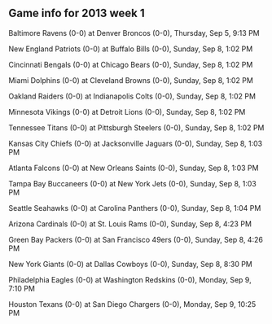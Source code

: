 ## Game info for 2013 week 1
Baltimore Ravens (0-0) at Denver Broncos (0-0), Thursday, Sep 5, 9:13 PM



New England Patriots (0-0) at Buffalo Bills (0-0), Sunday, Sep 8, 1:02 PM

Cincinnati Bengals (0-0) at Chicago Bears (0-0), Sunday, Sep 8, 1:02 PM

Miami Dolphins (0-0) at Cleveland Browns (0-0), Sunday, Sep 8, 1:02 PM

Oakland Raiders (0-0) at Indianapolis Colts (0-0), Sunday, Sep 8, 1:02 PM

Minnesota Vikings (0-0) at Detroit Lions (0-0), Sunday, Sep 8, 1:02 PM

Tennessee Titans (0-0) at Pittsburgh Steelers (0-0), Sunday, Sep 8, 1:02 PM

Kansas City Chiefs (0-0) at Jacksonville Jaguars (0-0), Sunday, Sep 8, 1:03 PM

Atlanta Falcons (0-0) at New Orleans Saints (0-0), Sunday, Sep 8, 1:03 PM

Tampa Bay Buccaneers (0-0) at New York Jets (0-0), Sunday, Sep 8, 1:03 PM

Seattle Seahawks (0-0) at Carolina Panthers (0-0), Sunday, Sep 8, 1:04 PM



Arizona Cardinals (0-0) at St. Louis Rams (0-0), Sunday, Sep 8, 4:23 PM

Green Bay Packers (0-0) at San Francisco 49ers (0-0), Sunday, Sep 8, 4:26 PM



New York Giants (0-0) at Dallas Cowboys (0-0), Sunday, Sep 8, 8:30 PM



Philadelphia Eagles (0-0) at Washington Redskins (0-0), Monday, Sep 9, 7:10 PM



Houston Texans (0-0) at San Diego Chargers (0-0), Monday, Sep 9, 10:25 PM

